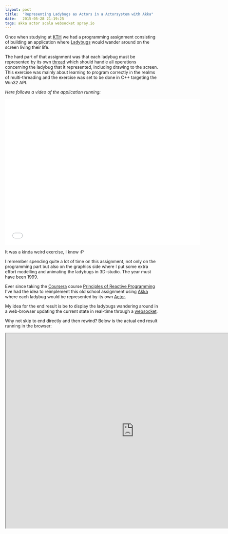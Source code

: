 ```yaml
---
layout: post
title:  "Representing Ladybugs as Actors in a Actorsystem with Akka"
date:   2015-05-28 21:19:25
tags: akka actor scala websocket spray.io
---
```


Once when studying at [KTH](http://www.kth.se/) we had a programming assignment consisting of building an
application where [Ladybugs](http://en.wikipedia.org/wiki/Coccinellidae) would wander around on the screen
living their life.

The hard part of that assignment was that each ladybug must be represented by its own
[thread](http://en.wikipedia.org/wiki/Thread_(computing)) which should handle all operations concerning the
ladybug that it represented, including drawing to the screen.
This exercise was mainly about learning to program correctly in the realms of multi-threading and the exercise
was set to be done in C++ targeting the Win32 API.

*Here follows a video of the application running:*

<iframe width="640" height="480" src="//www.youtube.com/embed/mhjmqMw9Lnc" frameborder="0" allowfullscreen></iframe>

It was a kinda weird exercise, I know :P

I remember spending quite a lot of time on this assignment, not only on the programming part but also on the
graphics side where I put some extra effort modelling and animating the ladybugs in 3D-studio.
The year must have been 1999.

Ever since taking the [Coursera](https://www.coursera.org/) course
[Principles of Reactive Programming](https://www.coursera.org/course/reactive) I've had the idea to reimplement
this old school assignment using [Akka](http://akka.io/) where each ladybug would be represented by its own
[Actor](http://en.wikipedia.org/wiki/Actor_model).

My idea for the end result is be to display the ladybugs wandering around in a web-browser updating the current
state in real-time through a [websocket](http://en.wikipedia.org/wiki/WebSocket).

Why not skip to end directly and then rewind? Below is the actual end result running in the browser:

<iframe src="http://ladybugs.herokuapp.com/" width="840" height="640"></iframe>
